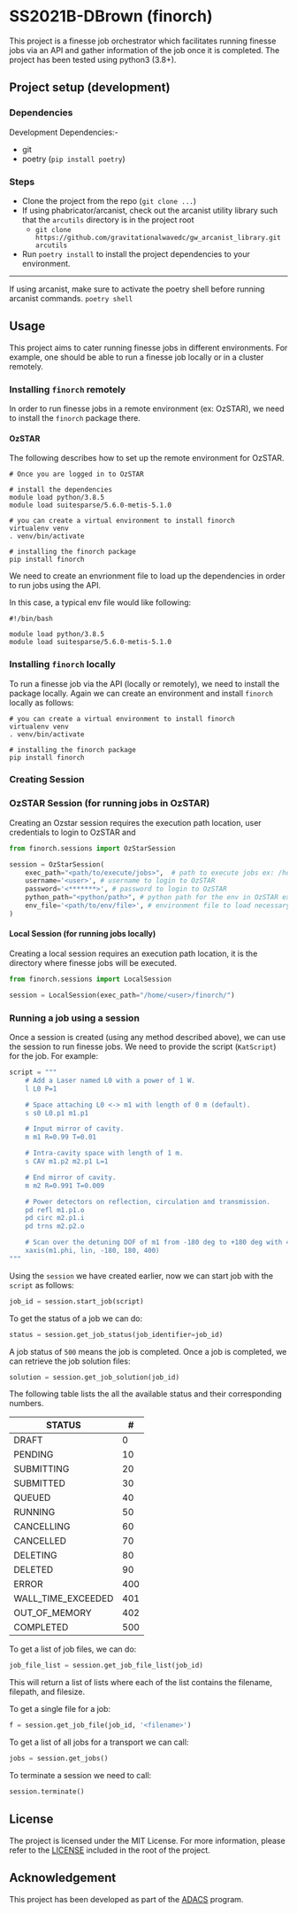 # SS2021B-DBrown (finorch)

This project is a finesse job orchestrator which facilitates running finesse jobs via an API and gather information of
the job once it is completed. The project has been tested using python3 (3.8+).


## Project setup (development)

### Dependencies
Development Dependencies:-
* git
* poetry (`pip install poetry`)

### Steps
* Clone the project from the repo (`git clone ...`)
* If using phabricator/arcanist, check out the arcanist utility library such that the `arcutils` directory is in the project root
   * `git clone https://github.com/gravitationalwavedc/gw_arcanist_library.git arcutils`
* Run `poetry install` to install the project dependencies to your environment.

***
If using arcanist, make sure to activate the poetry shell before running arcanist commands. `poetry shell`

## Usage

This project aims to cater running finesse jobs in different environments. For example, one should be able to run a 
finesse job locally or in a cluster remotely.

### Installing `finorch` remotely

In order to run finesse jobs in a remote environment (ex: OzSTAR), we need to install the `finorch` package there.

#### OzSTAR 
The following describes how to set up the remote environment for OzSTAR.

```shell
# Once you are logged in to OzSTAR

# install the dependencies
module load python/3.8.5
module load suitesparse/5.6.0-metis-5.1.0

# you can create a virtual environment to install finorch
virtualenv venv
. venv/bin/activate

# installing the finorch package
pip install finorch
```

We need to create an envrionment file to load up the dependencies in order to run jobs using the API.

In this case, a typical env file would like following:

```shell
#!/bin/bash

module load python/3.8.5
module load suitesparse/5.6.0-metis-5.1.0
```

### Installing `finorch` locally

To run a finesse job via the API (locally or remotely), we need to install the package locally. Again we can create
an environment and install `finorch` locally as follows:

```shell
# you can create a virtual environment to install finorch
virtualenv venv
. venv/bin/activate

# installing the finorch package
pip install finorch
```

### Creating Session

### OzSTAR Session (for running jobs in OzSTAR)

Creating an Ozstar session requires the execution path location, user credentials to login to OzSTAR and 

```python
from finorch.sessions import OzStarSession

session = OzStarSession(
    exec_path="<path/to/execute/jobs>",  # path to execute jobs ex: /home/<user>/finorch/jobs/
    username='<user>', # username to login to OzSTAR
    password='<*******>', # password to login to OzSTAR
    python_path="<python/path>", # python path for the env in OzSTAR ex: /home/<user>/finorch/venv/bin/python
    env_file='<path/to/env/file>', # environment file to load necessary dependencies ex: /home/<user>/env.sh
)
```

#### Local Session (for running jobs locally)

Creating a local session requires an execution path location, it is the directory where finesse jobs will be executed.
```python
from finorch.sessions import LocalSession

session = LocalSession(exec_path="/home/<user>/finorch/")
```


### Running a job using a session

Once a session is created (using any method described above), we can use the session to run finesse jobs. We need to 
provide the script (`KatScript`) for the job. For example:

```python
script = """
    # Add a Laser named L0 with a power of 1 W.
    l L0 P=1

    # Space attaching L0 <-> m1 with length of 0 m (default).
    s s0 L0.p1 m1.p1

    # Input mirror of cavity.
    m m1 R=0.99 T=0.01

    # Intra-cavity space with length of 1 m.
    s CAV m1.p2 m2.p1 L=1

    # End mirror of cavity.
    m m2 R=0.991 T=0.009

    # Power detectors on reflection, circulation and transmission.
    pd refl m1.p1.o
    pd circ m2.p1.i
    pd trns m2.p2.o

    # Scan over the detuning DOF of m1 from -180 deg to +180 deg with 400 points.
    xaxis(m1.phi, lin, -180, 180, 400)
"""
```

Using the `session` we have created earlier, now we can start job with the `script` as follows:

```python
job_id = session.start_job(script)
```

To get the status of a job we can do:

```python
status = session.get_job_status(job_identifier=job_id)
```

A job status of `500` means the job is completed. Once a job is completed, we can retrieve the job solution files:

```python
solution = session.get_job_solution(job_id)
```
The following table lists the all the available status and their corresponding numbers. 

STATUS | # 
--- | --- 
DRAFT | 0 
PENDING | 10
SUBMITTING | 20
SUBMITTED | 30
QUEUED | 40
RUNNING | 50
CANCELLING | 60
CANCELLED | 70
DELETING | 80
DELETED | 90
ERROR | 400
WALL_TIME_EXCEEDED | 401
OUT_OF_MEMORY | 402
COMPLETED | 500

To get a list of job files, we can do:

```python
job_file_list = session.get_job_file_list(job_id)
```

This will return a list of lists where each of the list contains the filename, filepath, and filesize.

To get a single file for a job:

```python
f = session.get_job_file(job_id, '<filename>')
```

To get a list of all jobs for a transport we can call:

```python
jobs = session.get_jobs()
```

To terminate a session we need to call:

```python
session.terminate()
```

## License

The project is licensed under the MIT License. For more information, please refer to the [LICENSE](LICENSE) included in 
the root of the project.

## Acknowledgement

This project has been developed as part of the [ADACS](https://adacs.org.au/) program.